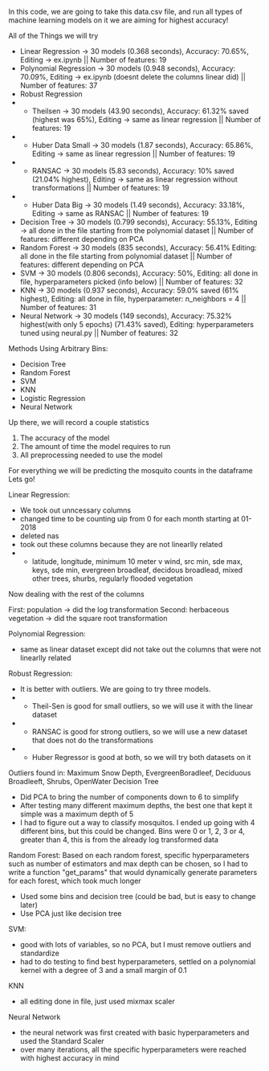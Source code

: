 In this code, we are going to take this data.csv file, and run all types of machine learning models on it
we are aiming for highest accuracy!

All of the Things we will try
- Linear Regression -> 30 models (0.368 seconds), Accuracy: 70.65%, Editing -> ex.ipynb || Number of features: 19
- Polynomial Regression -> 30 models (0.948 seconds), Accuracy: 70.09%, Editing -> ex.ipynb (doesnt delete the columns linear did) || Number of features: 37
- Robust Regression
- - Theilsen -> 30 models (43.90 seconds), Accuracy: 61.32% saved (highest was 65%), Editing -> same as linear regression || Number of features: 19
- - Huber Data Small -> 30 models (1.87 seconds), Accuracy: 65.86%, Editing -> same as linear regression || Number of features: 19
- - RANSAC -> 30 models (5.83 seconds), Accuracy: 10% saved (21.04% highest), Editing -> same as linear regression without transformations || Number of features: 19
- - Huber Data Big -> 30 models (1.49 seconds), Accuracy: 33.18%, Editing -> same as RANSAC || Number of features: 19
- Decision Tree -> 30 models (0.799 seconds), Accuracy: 55.13%, Editing -> all done in the file starting from the polynomial dataset || Number of features: different depending on PCA
- Random Forest -> 30 models (835 seconds), Accuracy: 56.41% Editing: all done in the file starting from polynomial dataset || Number of features: different depending on PCA
- SVM -> 30 models (0.806 seconds), Accuracy: 50%, Editing: all done in file, hyperparameters picked (info below) || Number of features: 32
- KNN -> 30 models (0.937 seconds), Accuracy: 59.0% saved (61% highest), Editing: all done in file, hyperparameter: n_neighbors = 4 || Number of features: 31
- Neural Network -> 30 models (149 seconds), Accuracy: 75.32% highest(with only 5 epochs) (71.43% saved), Editing: hyperparameters tuned using neural.py || Number of features: 32

Methods Using Arbitrary Bins:
- Decision Tree
- Random Forest
- SVM
- KNN
- Logistic Regression
- Neural Network

Up there, we will record a couple statistics

1. The accuracy of the model
2. The amount of time the model requires to run
3. All preprocessing needed to use the model

For everything we will be predicting the mosquito counts in the dataframe
Lets go!

Linear Regression:
- We took out unncessary columns
- changed time to be counting uip from 0 for each month starting at 01-2018
- deleted nas
- took out these columns because they are not linearlly related
- - latitude, longitude, minimum 10 meter v wind, src min, sde max, keys, sde min, evergreen broadleaf, decidous broadlead, mixed other trees, shurbs, regularly flooded vegetation

Now dealing with the rest of the columns

First: population -> did the log transformation
Second: herbaceous vegetation -> did the square root transformation


Polynomial Regression:
- same as linear dataset except did not take out the columns that were not linearlly related


Robust Regression:
- It is better with outliers. We are going to try three models. 
- - Theil-Sen is good for small outliers, so we will use it with the linear dataset
- - RANSAC is good for strong outliers, so we will use a new dataset that does not do the transformations
- - Huber Regressor is good at both, so we will try both datasets on it


Outliers found in:
Maximum Snow Depth, EvergreenBoradleef, Deciduous Broadleeft, Shrubs, OpenWater
Decision Tree
- Did PCA to bring the number of components down to 6 to simplify
- After testing many different maximum depths, the best one that kept it simple was a maximum depth of 5
- I had to figure out a way to classify mosquitos. I ended up going with 4 different bins, but this could be changed. Bins were 0 or 1, 2, 3 or 4, greater than 4, this is from the already log transformed data


Random Forest:
Based on each random forest, specific hyperparameters such as number of estimators and max depth can be chosen, so I had to write a function "get_params" that would dynamically generate parameters for each forest, which took much longer

- Used some bins and decision tree (could be bad, but is easy to change later)
- Use PCA just like decision tree


SVM:
- good with lots of variables, so no PCA, but I must remove outliers and standardize
- had to do testing to find best hyperparameters, settled on a polynomial kernel with a degree of 3 and a small margin of 0.1

KNN
- all editing done in file, just used mixmax scaler

Neural Network
- the neural network was first created with basic hyperparameters and used the Standard Scaler
- over many iterations, all the specific hyperparameters were reached with highest accuracy in mind
